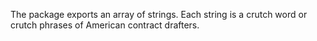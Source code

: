 The package exports an array of strings. Each string is a crutch word or crutch phrases of American contract drafters.
